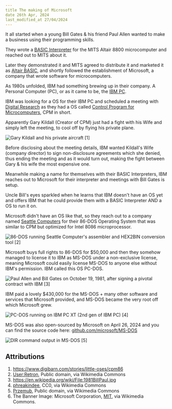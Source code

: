 ```yaml
---
title The making of Microsoft
date 26th Apr, 2024
last_modified_at 27/04/2024
---
```

It all started when a young Bill Gates & his friend Paul Allen wanted to make a business using their programming skills.

They wrote a [BASIC Interpreter](https://en.wikipedia.org/wiki/BASIC_interpreter) for the MITS Altair 8800 microcomputer and reached out to MITS about it.

Later they demonstrated it and MITS agreed to distribute it and marketed it as [Altair BASIC](https://en.wikipedia.org/wiki/Altair_BASIC), and shortly followed the establishment of Microsoft, a company that wrote software for microcomputers.

As 1980s unfolded, IBM had something brewing up in their company. A Personal Computer (PC), or as it came to be, the [IBM PC](https://en.wikipedia.org/wiki/IBM_Personal_Computer).

IBM was looking for a OS for their IBM PC and scheduled a meeting with [Digital Research](https://en.wikipedia.org/wiki/Digital_Research) as they had a OS called [Control Program for Microcomputers](https://en.wikipedia.org/wiki/CP/M), CPM in short.

Apparently Gary Kildall (Creator of CPM) just had a fight with his Wife and simply left the meeting, to cool off by flying his private plane.

![Gary Kildall and his private aircraft [1]](/media/gary-kildall-with-his-private-plane.jpg)

Before disclosing about the meeting details, IBM wanted Kildall's Wife (company director) to sign non-disclosure agreements which she denied, thus ending the meeting and as it would turn out, making the fight between Gary & his wife the most expensive one.

Meanwhile making a name for themselves with their BASIC Interpreters, IBM reaches out to Microsoft for their interpreter and meetings with Bill Gates is setup.

Uncle Bill's eyes sparkled when he learns that IBM doesn't have an OS yet and offers IBM that he could provide them with a BASIC Interpreter AND a OS to run it on.

Microsoft didn't have an OS like that, so they reach out to a company named [Seattle Computers](https://en.wikipedia.org/wiki/Seattle_Computer_Products) for their 86-DOS Operating System that was similar to CPM but optimized for Intel 8086 microprocessor.

![86-DOS running Seattle Computer's assembler and HEX2BIN conversion tool [2]](/media/86dos-running-assembler-and-hex2bin.png)

Microsoft buys full rights to 86-DOS for $50,000 and then they somehow managed to license it to IBM as MS-DOS under a non-exclusive license, meaning Microsoft could easily license MS-DOS to anyone else without IBM's permission. IBM called this OS PC-DOS.

![Paul Allen and Bill Gates on October 19, 1981, after signing a pivotal contract with IBM [3]](/media/1981-bill-gates-and-paul-allen.jpeg)

IBM paid a lovely $430,000 for the MS-DOS + many other software and services that Microsoft provided, and MS-DOS became the very root off which Microsoft grew.

![PC-DOS running on IBM PC XT (2nd gen of IBM PC) [4]](/media/pc-dos-running-on-ibm-pc-xt.jpg)

MS-DOS was also open-sourced by Microsoft on April 26, 2024 and you can find the source code here: [github.com/microsoft/MS-DOS](https://github.com/microsoft/MS-DOS)

![DIR command output in MS-DOS [5]](/media/ms-dos-dir-command.png)

## Attributions
1. <https://www.digibarn.com/stories/little-oses/cpm86>
2. [User:Retron](https://commons.wikimedia.org/wiki/File:86-DOS_running_assembler_and_HEX2BIN_(screenshot).png), Public domain, via Wikimedia Commons
3. <https://en.wikipedia.org/wiki/File:1981BillPaul.jpg>
4. [phreakindee](https://commons.wikimedia.org/wiki/File:IBM_5154_-_PC_DOS_Prompt.jpg), CC0, via Wikimedia Commons
5. [Przemub](https://commons.wikimedia.org/wiki/File:Ms-dosdir.png), Public domain, via Wikimedia Commons
6. The Banner Image: Microsoft Corporation, [MIT](http://opensource.org/licenses/mit-license.php), via Wikimedia Commons.
